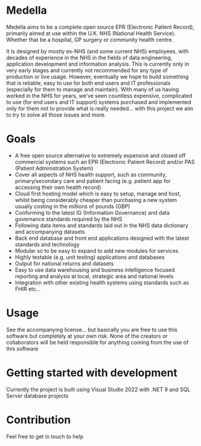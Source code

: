 # Medella

Medella aims to be a complete open source EPR (Electronic Patient Record), primarily aimed at use within the U.K. NHS (National Health Service). Whether that be a hospital, GP surgery or community health centre.

It is designed by mostly ex-NHS (and some current NHS) employees, with decades of experience in the NHS in the fields of data engineering, application development and information analysis. This is currently only in very early stages and currently not recommended for any type of production or live usage. However, eventually we hope to build something that is reliable, easy to use for both end users and IT professionals (especially for them to manage and maintain). With many of us having worked in the NHS for years, we've seen countless expensive, complicated to use (for end users and IT support) systems purchased and implemented only for them not to provide what is really needed... with this project we aim to try to solve all those issues and more.

# Goals

- A free open source alternative to extremely expensive and closed off commercial systems such an EPR (Electronic Patient Record) and/or PAS (Patient Administration System)
- Cover all aspects of NHS health support, such as community, primary/secondary care and patient facing (e.g. patient app for accessing their own health record)
- Cloud first hosting model which is easy to setup, manage and host, whilst being considerably cheaper than purchasing a new system usually costing in the millions of pounds (GBP)
- Conforming to the latest IG (Information Governance) and data governance standards required by the NHS
- Following data items and standards laid out in the NHS data dictionary and accompanying datasets
- Back end database and front end applications designed with the latest standards and technology
- Modular so to be easy to expand to add new modules for services
- Highly testable (e.g. unit testing) applications and databases
- Output for national returns and datasets
- Easy to use data warehousing and business intelligence focused reporting and analysis at local, strategic area and national levels
- Integration with other existing health systems using standards such as FHIR etc...

# Usage

See the accompanying license... but basically you are free to use this software but completely at your own risk. None of the creators or collaborators will be held responsible for anything coming from the use of this software

# Getting started with development

Currently the project is built using Visual Studio 2022 with .NET 9 and SQL Server database projects

# Contribution

Feel free to get in touch to help
